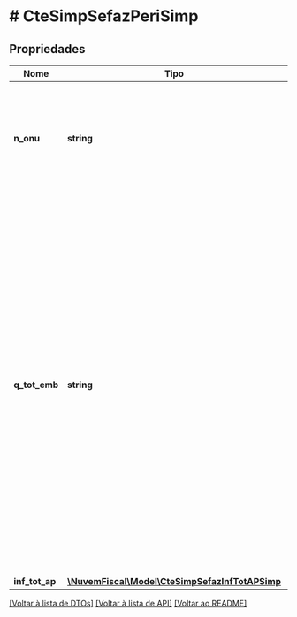 # # CteSimpSefazPeriSimp

## Propriedades

Nome | Tipo | Descrição | Comentários
------------ | ------------- | ------------- | -------------
**n_onu** | **string** | Número ONU/UN.  Ver a legislação de transporte de produtos perigosos aplicadas ao modal. |
**q_tot_emb** | **string** | Quantidade total de volumes contendo artigos perigosos.  Preencher com o número de volumes (unidades) de artigos perigosos, ou seja, cada embalagem devidamente marcada e etiquetada (por ex.: número de caixas, de tambores, de bombonas, dentre outros). Não deve ser preenchido com o número de ULD, pallets ou containers. |
**inf_tot_ap** | [**\NuvemFiscal\Model\CteSimpSefazInfTotAPSimp**](CteSimpSefazInfTotAPSimp.md) |  |

[[Voltar à lista de DTOs]](../../README.md#models) [[Voltar à lista de API]](../../README.md#endpoints) [[Voltar ao README]](../../README.md)
